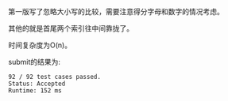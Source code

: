 第一版写了忽略大小写的比较，需要注意得分字母和数字的情况考虑。

其他的就是首尾两个索引往中间靠拢了。

时间复杂度为O(n)。

submit的结果为:
```
92 / 92 test cases passed.
Status: Accepted
Runtime: 152 ms
```
